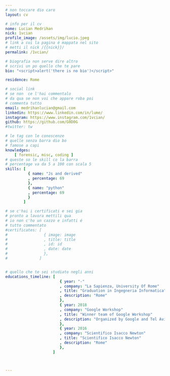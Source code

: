 ```yaml
---
# non toccare dio caro
layout: cv

# info per il cv 
nome: Lucian Medrihan
nick: 1vcian
profile_image: /assets/img/lucio.jpeg
# link a cui la pagina é mappata nel sito
# metti il nick /{{nick}}/
permalink: /1vcian/

# biografia non serve dire altro
# scrivi un po quello che te pare
bio: "<script>alert('there is no bio')</script>"

residence: Rome

# social link 
# se non  ce l'hai commentalo
# da qua se non voi che appare roba poi 
# commenta tutto
email: medrihanlucian@gmail.com
linkedin: https://www.linkedin.com/in/lume/
instagram: https://www.instagram.com/1vcian/ 
github: https://github.com/G0D0G
#twitter: tw

# le tag con le conoscenze
# quelle senza barra dio bo
# famose a capi
knowledges:
    [ forensic, misc, coding ]
# queste so le skill co la barra
# percentage va da 5 a 100 con scala 5
skills: [
          { name: "Js and derived"
          , percentage: 69
          },
          { name: "python"
          , percentage: 69
          }
        ]

# se c'hai i certificati e sei gia 
# pronto a lavora mettili qua
# io non c'ho un cazzo e infatti é 
# tutto commentato
#certificates: [
#                { image: image
#                , title: title
#                , id: id
#                , date: date
#                },
#              ]


# quello che te sei studiato negli anni
educations_timeline: [ 
                        { year: "-"
                        , company: "La Sapienza, University Of Rome"
                        , title: "Graduation in Ingegneria Informatica"
                        , description: "Rome"
                        },
                        { year: 2018
                        , company: "Google Workshop"
                        , title: "Winner team of Google Workshop"
                        , description: "Organized by Google and Tel Aviv University."
                        },
                        { year: 2016
                        , company: "Scientifico Isacco Newton"
                        , title: "Scientifico Isacco Newton"
                        , description: "Rome"
                        },
                     ]



---
```

